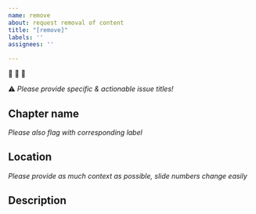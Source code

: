 ```yaml
---
name: remove
about: request removal of content
title: "[remove]"
labels: ''
assignees: ''

---
```


:put_litter_in_its_place: :put_litter_in_its_place: :put_litter_in_its_place:

:warning: *Please provide specific & actionable issue titles!*

## Chapter name
*Please also flag with corresponding label*

## Location 
*Please provide as much context as possible, slide numbers change easily*

## Description
